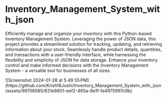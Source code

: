 # Inventory_Management_System_with_json
<p>Efficiently manage and organize your inventory with this Python-based Inventory Management System. Leveraging the power of JSON data, this project provides a streamlined solution for tracking, updating, and retrieving information about your stock. Seamlessly handle product details, quantities, and transactions with a user-friendly interface, while harnessing the flexibility and simplicity of JSON for data storage. Enhance your inventory control and make informed decisions with the Inventory Management System - a versatile tool for businesses of all sizes.</p>
![Screenshot 2024-01-28 at 5 49 55 PM](https://github.com/Krish18Joshi/Inventory_Management_System_with_json/assets/99706585/831e8601-eef2-465a-8e1f-fa4975997c9b)
